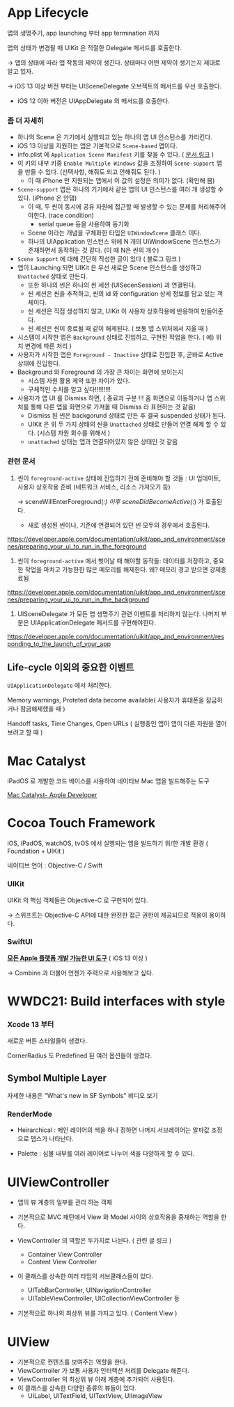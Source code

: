 # App Lifecycle

앱의 생명주기,  app launching 부터 app termination 까지

앱의 상태가 변경될 때 UIKit 은 적절한 Delegate 메서드를 호출한다.

→ 앱의 상태에 따라  앱 작동의 제약이 생긴다. 상태마다 어떤 제약이 생기는지 제대로 알고 있자.

→ iOS 13 이상 버전 부터는 UISceneDelegate 오브젝트의 메서드를 우선 호출한다.

- iOS 12 이하 버전은 UIAppDelegate 의 메서드를 호출한다.

    

### 좀 더 자세히

- 하나의 Scene 은 기기에서 실행되고 있는 하나의 앱 UI 인스턴스를 가리킨다.
- iOS 13 이상을 지원하는 앱은 기본적으로 `Scene-based` 앱이다.
- info.plist 에 `Application Scene Manifest` 키를 찾을 수 있다.  ( [문서 링크](https://developer.apple.com/documentation/bundleresources/information_property_list/uiapplicationscenemanifest) )
- 이 키의 내부 키중 `Enable Multiple Windows` 값을 조정하여 `Scene-support` 앱을 만들 수 있다. (선택사항, 해줘도 되고 안해줘도 된다. )
  - 이 때 iPhone 만 지원되는 앱에서 이 값의 설정은 의미가 없다. (확인해 봄)
- `Scene-support` 앱은 하나의 기기에서 같은 앱의 UI 인스턴스를 여러 개 생성할 수 있다. (iPhone 은 안댐)
  - 이 때, 두 씬이 동시에 공유 자원에 접근할 때 발생할 수 있는 문제를 처리해주어야한다. (race condition)
    - serial queue 등을 사용하여 동기화
  - Scene 이라는 개념을 구체화한 타입은 `UIWindowScene` 클래스 이다.
  - 하나의 UIApplication 인스턴스 위에 N 개의  UIWindowScene 인스턴스가 존재하면서 동작하는 것 같다. (이 때 N은 씬의 개수)
- `Scene Support` 에 대해 간단히 작성한 글이 있다 ( 블로그 링크 )
- 앱이 Launching 되면 UIKit 은 우선 새로운 Scene 인스턴스를 생성하고 `Unattached` 상태로 만든다.
  - 또한 하나의 씬은 하나의 씬 세션 (UISecenSession) 과 연결된다.
  - 씬 세션은  씬을 추적하고, 씬의 id 와 configuration 상세 정보를 담고 있는 객체이다.
  - 씬 세션은 직접 생성하지 않고, UIKit 이  사용자 상호작용에 반응하여 만들어준다.
  - 씬 세션은 씬이 종료될 때 같이 해제된다. ( 보통 앱 스위처에서 지울 때 )
- 시스템이 시작한 앱은 `Background` 상태로 진입하고, 구현된 작업을 한다. ( 예) 위치 변경에 따른 처리 )
- 사용자가 시작한 앱은 `Foreground - Inactive` 상태로 진입한 후, 곧바로 Active 상태에 진입한다.
- Background 와 Foreground 의 가장 큰 차이는 화면에 보이는지
  - 시스템 자원 활용 제약 또한 차이가 있다.
  - 구체적인 수치를 알고 싶다!!!!!!!!!
- 사용자가 앱 UI 를 Dismiss 하면, ( 종료과 구분 !!! 홈 화면으로 이동하거나 앱 스위처를 통해 다른 앱을 화면으로 가져올 때 Dismiss 라 표현하는 것 같음)
  - Dismiss 된 씬은 backgorund 상태로 만든 후 결국 suspended 상태가 된다.
  - UIKit 은 위 두 가지 상태의 씬을 `Unattached` 상태로 만들어 연결 해제 할 수 있다. (시스템 자원 회수를 위해서 )
  - `unattached` 상태는 앱과 연결되어있지 않은 상태인 것 같음

  

### 관련 문서

1. 씬이  `foreground-active` 상태에 진입하기 전에 준비해야 할 것들 :  UI 업데이트, 사용자 상호작용 준비 (네트워크 서비스, 리소스 가져오기 등)

   → sceneWillEnterForeground(*:) 이후 sceneDidBecomeActive(*:) 가 호출된다.

   - 새로 생성된 씬이나, 기존에 연결되어 있던 씬 모두의 경우에서 호출된다.

https://developer.apple.com/documentation/uikit/app_and_environment/scenes/preparing_your_ui_to_run_in_the_foreground

1. 씬이 `foreground-active` 에서 벗어날 때 해야할 동작들: 데이터를 저장하고, 중요한 작업을 마치고 가능한한 많은 메모리를 해제한다. 왜? 메모리 경고 받으면 강제종료됨

https://developer.apple.com/documentation/uikit/app_and_environment/scenes/preparing_your_ui_to_run_in_the_background

1. UISceneDelegate 가 모든 앱 생명주기 관련 이벤트를 처리하지 않는다. 나머지 부분은 UIApplicationDelegate 메서드를 구현해야한다.

https://developer.apple.com/documentation/uikit/app_and_environment/responding_to_the_launch_of_your_app

  

## Life-cycle 이외의 중요한 이벤트

`UIApplicationDelegate` 에서 처리한다.

Memory warnings, Proteted data become available( 사용자가 휴대폰을 잠금하거나 잠금해제했을 때 )

Handoff tasks, Time Changes, Open URLs ( 실행중인 앱이 앱이 다른 자원을 열어보려고 할 때 )

  

# Mac Catalyst

iPadOS 로 개발한 코드 베이스를 사용하여 네이티브  Mac 앱을 빌드해주는 도구

[Mac Catalyst- Apple Developer](https://developer.apple.com/kr/mac-catalyst/)

  

# Cocoa Touch Framework

iOS, iPadOS, watchOS, tvOS 에서 실행되는 앱을 빌드하기 위/한 개발 환경 ( Foundation + UIKit )

네이티브 언어 : Objective-C / Swift

  

### UIKit

UIKit 의 핵심 객체들은 Objective-C 로 구현되어 있다.

→ 스위프트는 Objective-C API에 대한 완전한 접근 권한이 제공되므로 적용이 용이하다.

### SwiftUI

**<u>모든 Apple 플랫폼 개발 가능한 UI 도구</u>** ( iOS 13 이상 )

→ Combine 과 더불어 언젠가 주력으로 사용해보고 싶다.

  

# WWDC21: Build interfaces with style

### Xcode 13 부터

새로운 버튼 스타일들이 생겼다.

CornerRadius 도 Predefined 된 여러 옵션들이 생겼다.

## Symbol Multiple Layer

자세한 내용은 "What's new in SF Symbols" 비디오 보기

### RenderMode

- Heirarchical  : 메인 레이어의 색을 하나 정하면 나머지 서브레이어는 알파값 조정으로 뎁스가 나타난다.

- Palette : 심볼 내부를 여러 레이어로 나누어 색을 다양하게 할 수 있다.

    

# UIViewController

- 앱의 뷰 계층의 일부를 관리 하는 객체

- 기본적으로 MVC 패턴에서 View 와 Model 사이의 상호작용을 중재하는 역할을 한다.

- ViewController 의 역할은 두가지로 나뉜다. ( 관련 글 링크 )

  - Container View Controller
  - Content View Controller

- 이 클래스를 상속한 여러 타입의 서브클래스들이 있다.

  - UITabBarController, UINavigationController
  - UITableViewController, UICollectionViewController 등

- 기본적으로 하나의 최상위 뷰를 가지고 있다. ( Content View )

    

# UIView

- 기본적으로 컨텐츠를 보여주는 역할을 한다.
- ViewController 가 보통 사용자 인터렉션 처리를 Delegate 해준다.
- ViewController 의 최상위 뷰 아래 계층에 추가되어 사용된다.
- 이 클래스를 상속한 다양한 종류의 뷰들이 있다.
  - UILabel, UITextField, UITextView, UIImageView